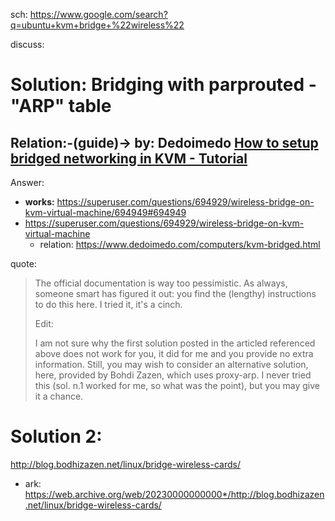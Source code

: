 sch: https://www.google.com/search?q=ubuntu+kvm+bridge+%22wireless%22

discuss:

# Solution: Bridging with parprouted - "ARP" table
## Relation:-(guide)-> by: Dedoimedo [How to setup bridged networking in KVM - Tutorial](https://www.dedoimedo.com/computers/kvm-bridged.html)

Answer:
- **works:** https://superuser.com/questions/694929/wireless-bridge-on-kvm-virtual-machine/694949#694949
- https://superuser.com/questions/694929/wireless-bridge-on-kvm-virtual-machine
  - relation: https://www.dedoimedo.com/computers/kvm-bridged.html

quote:
>The official documentation is way too pessimistic. As always, someone smart has figured it out: you find the (lengthy) instructions to do this here. I tried it, it's a cinch.
>
>Edit:
>
>I am not sure why the first solution posted in the articled referenced above does not work for you, it did for me and you provide no extra information. Still, you may wish to consider an alternative solution, here, provided by Bohdi Zazen, which uses proxy-arp. I never tried this (sol. n.1 worked for me, so what was the point), but you may give it a chance.

# Solution 2:
http://blog.bodhizazen.net/linux/bridge-wireless-cards/
- ark: https://web.archive.org/web/20230000000000*/http://blog.bodhizazen.net/linux/bridge-wireless-cards/
